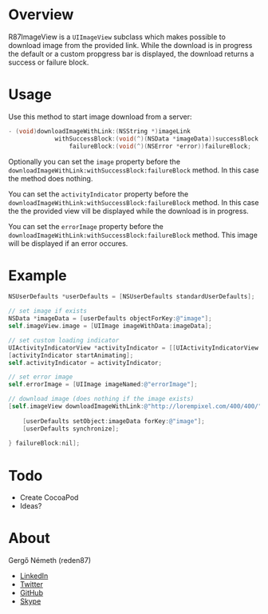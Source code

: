 # Overview

R87ImageView is a `UIImageView` subclass which makes possible to download image from the provided link. While the download is in progress the default or a custom propgress bar is displayed, the download returns a success or failure block.

# Usage

Use this method to start image download from a server:

```objective-c
- (void)downloadImageWithLink:(NSString *)imageLink
			 withSuccessBlock:(void(^)(NSData *imageData))successBlock
				 failureBlock:(void(^)(NSError *error))failureBlock;
```

Optionally you can set the `image` property before the `downloadImageWithLink:withSuccessBlock:failureBlock` method. In this case the method does nothing.

You can set the `activityIndicator` property before the `downloadImageWithLink:withSuccessBlock:failureBlock` method. In this case the the provided view vill be displayed while the download is in progress.

You can set the `errorImage` property before the `downloadImageWithLink:withSuccessBlock:failureBlock` method. This image will be displayed if an error occures.

# Example

```objective-c
NSUserDefaults *userDefaults = [NSUserDefaults standardUserDefaults];

// set image if exists
NSData *imageData = [userDefaults objectForKey:@"image"];
self.imageView.image = [UIImage imageWithData:imageData];

// set custom loading indicator
UIActivityIndicatorView *activityIndicator = [[UIActivityIndicatorView alloc] initWithActivityIndicatorStyle:UIActivityIndicatorViewStyleGray];
[activityIndicator startAnimating];
self.activityIndicator = activityIndicator;

// set error image
self.errorImage = [UIImage imageNamed:@"errorImage"];

// download image (does nothing if the image exists)
[self.imageView downloadImageWithLink:@"http://lorempixel.com/400/400/" withSuccessBlock:^(NSData *imageData) {
	
	[userDefaults setObject:imageData forKey:@"image"];
	[userDefaults synchronize];
	
} failureBlock:nil];
```

# Todo

* Create CocoaPod
* Ideas?

# About

Gergő Németh (reden87)

* [LinkedIn](https://www.linkedin.com/in/reden87)
* [Twitter](https://twitter.com/reden87)
* [GitHub](https://github.com/reden87)
* [Skype](skype:reden87?chat)
